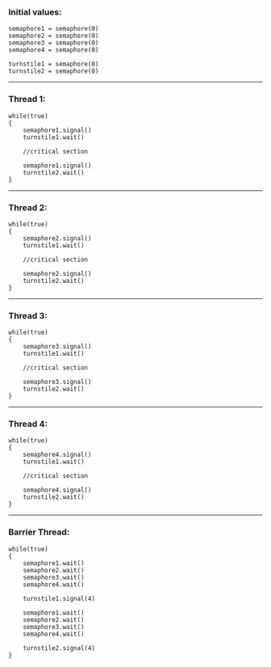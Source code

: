 ### Initial values:
```
semaphore1 = semaphore(0)
semaphore2 = semaphore(0)
semaphore3 = semaphore(0)
semaphore4 = semaphore(0)

turnstile1 = semaphore(0)
turnstile2 = semaphore(0)
```
---
### Thread 1:
```
while(true)
{
	semaphore1.signal()
	turnstile1.wait()

	//critical section

	semaphore1.signal()
	turnstile2.wait()
}
```
---
### Thread 2:
```
while(true)
{
	semaphore2.signal()
	turnstile1.wait()

	//critical section

	semaphore2.signal()
	turnstile2.wait()
}
```
---
### Thread 3:
```
while(true)
{
	semaphore3.signal()
	turnstile1.wait()

	//critical section

	semaphore3.signal()
	turnstile2.wait()
}

```
---
### Thread 4:
```
while(true)
{
	semaphore4.signal()
	turnstile1.wait()

	//critical section

	semaphore4.signal()
	turnstile2.wait()
}
```
---
### Barrier Thread:
```
while(true)
{
	semaphore1.wait()
	semaphore2.wait()
	semaphore3.wait()
	semaphore4.wait()

	turnstile1.signal(4)

	semaphore1.wait()
	semaphore2.wait()
	semaphore3.wait()
	semaphore4.wait()

	turnstile2.signal(4)
}
```
